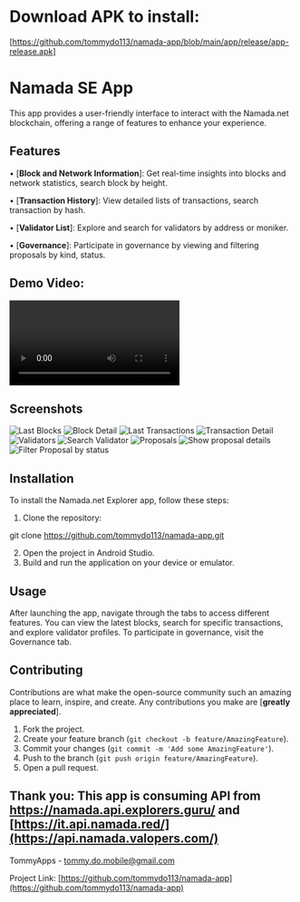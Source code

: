 # Download APK to install:
[https://github.com/tommydo113/namada-app/blob/main/app/release/app-release.apk]
# Namada SE App

 This app provides a user-friendly interface to interact with the Namada.net blockchain, offering a range of features to enhance your experience.

## Features

•  [**Block and Network Information**]: Get real-time insights into blocks and network statistics, search block by height.

•  [**Transaction History**]: View detailed lists of transactions, search transaction by hash.

•  [**Validator List**]: Explore and search for validators by address or moniker.

•  [**Governance**]: Participate in governance by viewing and filtering proposals by kind, status.

## Demo Video:
![Video](screenshots/Screen_recording_2.mp4)

## Screenshots
![Last Blocks](screenshots/blocks.png)
![Block Detail](screenshots/block_detail.jpg)
![Last Transactions](screenshots/transactions.png)
![Transaction Detail](screenshots/transaction_detail.jpg)
![Validators](screenshots/validators.jpg)
![Search Validator](screenshots/search_validator.jpg)
![Proposals](screenshots/proposals.png)
![Show proposal details](screenshots/proposal_details.png)
![Filter Proposal by status](screenshots/filter_proposal_status.png)



## Installation

To install the Namada.net Explorer app, follow these steps:

1. Clone the repository:

git clone https://github.com/tommydo113/namada-app.git

2. Open the project in Android Studio.
3. Build and run the application on your device or emulator.

## Usage

After launching the app, navigate through the tabs to access different features. You can view the latest blocks, search for specific transactions, and explore validator profiles. To participate in governance, visit the Governance tab.

## Contributing

Contributions are what make the open-source community such an amazing place to learn, inspire, and create. Any contributions you make are [**greatly appreciated**].

1. Fork the project.
2. Create your feature branch (`git checkout -b feature/AmazingFeature`).
3. Commit your changes (`git commit -m 'Add some AmazingFeature'`).
4. Push to the branch (`git push origin feature/AmazingFeature`).
5. Open a pull request.

## Thank you: This app is consuming API from https://namada.api.explorers.guru/ and [https://it.api.namada.red/](https://api.namada.valopers.com/)

TommyApps - tommy.do.mobile@gmail.com

Project Link: [https://github.com/tommydo113/namada-app](https://github.com/tommydo113/namada-app)
